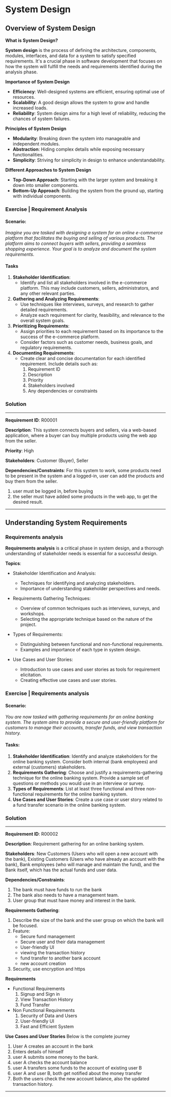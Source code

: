 # **System Design**

## Overview of System Design

**What is System Design?**

**System design** is the process of defining the architecture, components, modules, interfaces, and data for a system to satisfy specified requirements. It's a crucial phase in software development that focuses on how the system will fulfill the needs and requirements identified during the analysis phase.

**Importance of System Design**

- **Efficiency**: Well-designed systems are efficient, ensuring optimal use of resources.
- **Scalability**: A good design allows the system to grow and handle increased loads.
- **Reliability**: System design aims for a high level of reliability, reducing the chances of system failures.

**Principles of System Design**

- **Modularity**: Breaking down the system into manageable and independent modules.
- **Abstraction**: Hiding complex details while exposing necessary functionalities.
- **Simplicity**: Striving for simplicity in design to enhance understandability.

**Different Approaches to System Design**

- **Top-Down Approach**: Starting with the larger system and breaking it down into smaller components.
- **Bottom-Up Approach**: Building the system from the ground up, starting with individual components.

### Exercise | Requirement Analysis

####  **Scenario**: 
*Imagine you are tasked with designing a system for an online e-commerce platform that facilitates the buying and selling of various products. The platform aims to connect buyers with sellers, providing a seamless shopping experience. Your goal is to analyze and document the system requirements.*

#### **Tasks**

1. **Stakeholder Identification**:
    - Identify and list all stakeholders involved in the e-commerce platform. This may include customers, sellers, administrators, and any other relevant parties.
2. **Gathering and Analyzing Requirements**:
    - Use techniques like interviews, surveys, and research to gather detailed requirements.
    - Analyze each requirement for clarity, feasibility, and relevance to the overall system goals.
3. **Prioritizing Requirements**:
    - Assign priorities to each requirement based on its importance to the success of the e-commerce platform.
    - Consider factors such as customer needs, business goals, and regulatory requirements.
4. **Documenting Requirements**:
    - Create clear and concise documentation for each identified requirement. Include details such as:
        1. Requirement ID
        2. Description
        3. Priority
        4. Stakeholders involved
        5. Any dependencies or constraints

### Solution

---
**Requirement ID**: R00001

**Description**: This system connects buyers and sellers, via a web-based application, where a buyer can buy multiple products using the web app from the seller.

**Priority**: High

**Stakeholders**: Customer (Buyer), Seller

**Dependencies/Constraints**: For this system to work, some products need to be present in the system and a logged-in, user can add the products and buy them from the seller.
1. user must be logged in, before buying
2. the seller must have added some products in the web app, to get the desired result.
---

## Understanding System Requirements

### Requirements analysis
**Requirements analysis** is a critical phase in system design, and a thorough understanding of stakeholder needs is essential for a successful design.

**Topics**:
- Stakeholder Identification and Analysis:
    - Techniques for identifying and analyzing stakeholders.
    - Importance of understanding stakeholder perspectives and needs.


- Requirements Gathering Techniques:
    - Overview of common techniques such as interviews, surveys, and workshops.
    - Selecting the appropriate technique based on the nature of the project.

- Types of Requirements:
    - Distinguishing between functional and non-functional requirements.
    - Examples and importance of each type in system design.

- Use Cases and User Stories:
    - Introduction to use cases and user stories as tools for requirement elicitation.
    - Creating effective use cases and user stories.

### Exercise | Requirements analysis

#### **Scenario**: 
*You are now tasked with gathering requirements for an online banking system. The system aims to provide a secure and user-friendly platform for customers to manage their accounts, transfer funds, and view transaction history.*

#### **Tasks**:
1. **Stakeholder Identification**:
Identify and analyze stakeholders for the online banking system.
Consider both internal (bank employees) and external (customers) stakeholders.
2. **Requirements Gathering**:
Choose and justify a requirements-gathering technique for the online banking system.
Provide a sample set of questions or methods you would use in an interview or survey.
3. **Types of Requirements**:
List at least three functional and three non-functional requirements for the online banking system.
4. **Use Cases and User Stories**:
Create a use case or user story related to a fund transfer scenario in the online banking system.

### Solution

---
**Requirement ID**: R00002

**Description**: Requirement gathering for an online banking system.

**Stakeholders**: New Customers (Users who will open a new account with the bank), Existing Customers (Users who have already an account with the bank), Bank employees (who will manage and maintain the fund), and the Bank itself, which has the actual funds and user data.

**Dependencies/Constraints**:

1. The bank must have funds to run the bank
2. The bank also needs to have a management team.
3. User group that must have money and interest in the bank.

**Requirements Gathering**:

1. Describe the size of the bank and the user group on which the bank will be focused.
2. Feature:
    - Secure fund management
    - Secure user and their data management
    - User-friendly UI
    - viewing the transaction history
    - fund transfer to another bank account
    - new account creation
3. Security, use encryption and https

**Requirements**

- Functional Requirements
    1. Signup and Sign in
    2. View Transaction History
    3. Fund Transfer
- Non Functional Requirements
    1. Security of Data and Users
    2. User-friendly UI
    3. Fast and Efficient System

**Use Cases and User Stories**
Below is the complete journey
1. User A creates an account in the bank
2. Enters details of himself
3. user A submits some money to the bank.
4. user A checks the account balance
5. user A transfers some funds to the account of existing user B
6. user A and user B, both get notified about the money transfer
7. Both the users check the new account balance, also the updated transaction history.
---